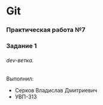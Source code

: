 # Git
### Практическая работа №7
### Задание 1
###### dev-ветка.

Выполнил:
* Серков Владислав Дмитриевич
* УВП-313